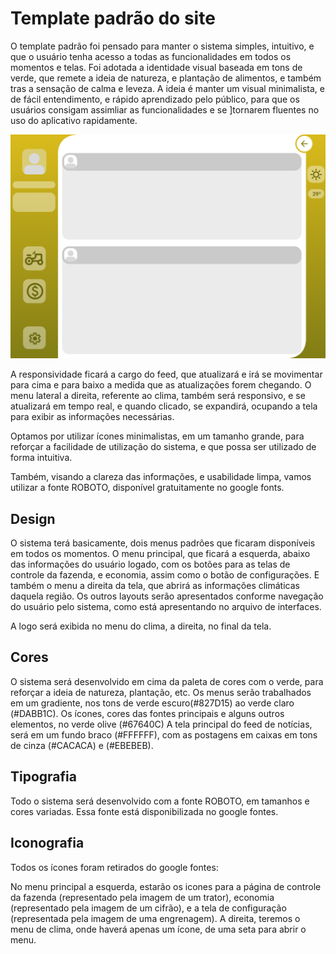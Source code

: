 # Template padrão do site

   O template padrão foi pensado para manter o sistema simples, intuitivo, e que o usuário tenha acesso a todas as funcionalidades em todos os momentos e telas.
Foi adotada a identidade visual baseada em tons de verde, que remete a ideia de natureza, e plantação de alimentos, e também tras a sensação de calma e leveza.
A ideia é manter um visual minimalista, e de fácil entendimento, e rápido aprendizado pelo público, para que os usuários consigam assimliar as funcionalidades e se ]tornarem fluentes no uso do aplicativo rapidamente.

![layout](https://github.com/ICEI-PUC-Minas-PMV-SI/pmv-si-2024-1-pe1-t6-si_t6_app_web_1osem2024_gp05/blob/main/docs/img/template%20padrao.png)

A responsividade ficará a cargo do feed, que atualizará e irá se movimentar para cima e para baixo a medida que as atualizações forem chegando.
O menu lateral a direita, referente ao clima, também será responsivo, e se atualizará em tempo real, e quando clicado, se expandirá, ocupando a tela para exibir as informações necessárias.

Optamos por utilizar ícones minimalistas, em um tamanho grande, para reforçar a facilidade de utilização do sistema, e que possa ser utilizado de forma intuitiva.

Também, visando a clareza das informações, e usabilidade limpa, vamos utilizar a fonte ROBOTO, disponível gratuitamente no google fonts.

## Design

  O sistema terá basicamente, dois menus padrões que ficaram disponíveis em todos os momentos. O menu principal, que ficará a esquerda, abaixo das informações do usuário logado, com os botões para as telas de controle da fazenda, e economia, assim como o botão de configurações. E também o menu a direita da tela, que abrirá as informações climáticas daquela região. Os outros layouts serão apresentados conforme navegação do usuário pelo sistema, como está apresentando no arquivo de interfaces.

  A logo será exibida no menu do clima, a direita, no final da tela. 

## Cores

  O sistema será desenvolvido em cima da paleta de cores com o verde, para reforçar a ideia de natureza, plantação, etc.
  Os menus serão trabalhados em um gradiente, nos tons de verde escuro(#827D15) ao verde claro (#DABB1C).
  Os ícones, cores das fontes principais e alguns outros elementos, no verde olive (#67640C)
  A tela principal do feed de notícias, será em um fundo braco (#FFFFFF), com as postagens em caixas em tons de cinza (#CACACA) e (#EBEBEB).


## Tipografia

Todo o sistema será desenvolvido com a fonte ROBOTO, em tamanhos e cores variadas. Essa fonte está disponibilizada no google fontes.

## Iconografia

Todos os ícones foram retirados do google fontes:

No menu principal  a esquerda, estarão os icones para a página de controle da fazenda (representado pela imagem de um trator), economia (representado pela imagem de um cifrão), e a tela de configuração (representada pela imagem de uma engrenagem).
A direita, teremos o menu de clima, onde haverá apenas um ícone, de uma seta para abrir o menu.


